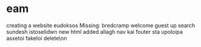 # eam
creating a website eudoksos
Missing:
bredcramp
welcome guest up
search
sundesh istoselidwn
new html added
allagh nav kai fouter sta upoloipa
asxetoi fakeloi delete\nn
